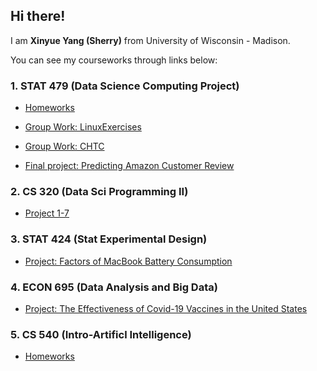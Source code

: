 ## Hi there!

I am **Xinyue Yang (Sherry)** from University of Wisconsin - Madison. 

You can see my courseworks through links below:

### 1. STAT 479 (Data Science Computing Project)

* [Homeworks](https://github.com/xyang467/STAT479homework)

* [Group Work: LinuxExercises](https://github.com/xyang467/LinuxExercises)

* [Group Work: CHTC](https://github.com/gjsorrell/stat479-project3)

* [Final project: Predicting Amazon Customer Review](https://github.com/gjsorrell/stat479-final-project)


### 2. CS 320 (Data Sci Programming II)

* [Project 1-7](https://github.com/xyang467/CS320)

### 3. STAT 424 (Stat Experimental Design)

* [Project: Factors of MacBook Battery Consumption](https://github.com/xyang467/STAT424)

### 4. ECON 695 (Data Analysis and Big Data)

* [Project: The Effectiveness of Covid-19 Vaccines in the United States](https://github.com/xyang467/ECON695)

### 5. CS 540 (Intro-Artificl Intelligence)

* [Homeworks](https://github.com/xyang467/CS540)

<!---
xyang467/xyang467 is a ✨ special ✨ repository because its `README.md` (this file) appears on your GitHub profile.
You can click the Preview link to take a look at your changes.
--->
